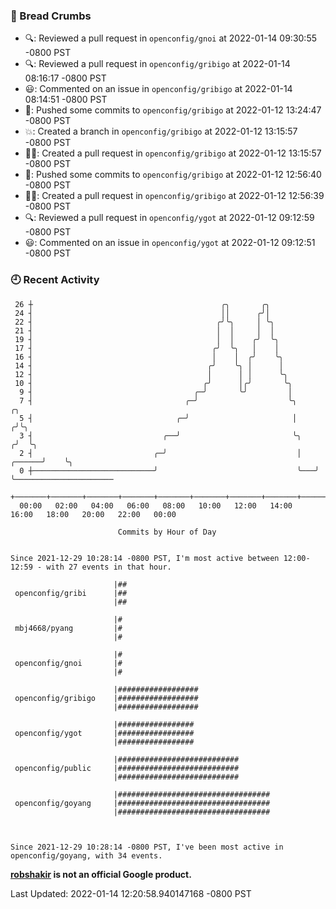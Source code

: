 ### 🍞 Bread Crumbs

 * 🔍: Reviewed a pull request in  `openconfig/gnoi` at 2022-01-14 09:30:55 -0800 PST
 * 🔍: Reviewed a pull request in  `openconfig/gribigo` at 2022-01-14 08:16:17 -0800 PST
 * 😃: Commented on an issue in `openconfig/gribigo` at 2022-01-14 08:14:51 -0800 PST
 * 🚢: Pushed some commits to `openconfig/gribigo` at 2022-01-12 13:24:47 -0800 PST
 * 💥: Created a branch in `openconfig/gribigo` at 2022-01-12 13:15:57 -0800 PST
 * ✍🏼: Created a pull request in `openconfig/gribigo` at 2022-01-12 13:15:57 -0800 PST
 * 🚢: Pushed some commits to `openconfig/gribigo` at 2022-01-12 12:56:40 -0800 PST
 * ✍🏼: Created a pull request in `openconfig/gribigo` at 2022-01-12 12:56:39 -0800 PST
 * 🔍: Reviewed a pull request in  `openconfig/ygot` at 2022-01-12 09:12:59 -0800 PST
 * 😃: Commented on an issue in `openconfig/ygot` at 2022-01-12 09:12:51 -0800 PST

### 🕘 Recent Activity
```
 26 ┼                                          ╭╮       ╭╮
 24 ┤                                          ││      ╭╯│
 22 ┤                                         ╭╯╰╮     │ ╰╮
 21 ┤                                         │  │     │  │
 19 ┤                                         │  │    ╭╯  ╰╮
 17 ┤                                        ╭╯  ╰╮   │    │
 16 ┤                                        │    │  ╭╯    ╰╮
 14 ┤                                       ╭╯    ╰╮ │      │
 12 ┤                                       │      │ │      ╰╮
 10 ┤                                      ╭╯      │╭╯       ╰╮
  9 ┤                                    ╭─╯       ╰╯         │
  7 ┤                                  ╭─╯                    ╰╮             ╭╮
  5 ┤                                ╭─╯                       │            ╭╯╰╮
  3 ┤                             ╭──╯                         ╰╮          ╭╯  ╰╮
  2 ┤                           ╭─╯                             │   ╭──────╯    ╰╮
  0 ┼───────────────────────────╯                               ╰───╯            ╰──────────────────────
    +───────+───────+───────+───────+───────+───────+───────+───────+───────+───────+───────+───────+────
  00:00   02:00   04:00   06:00   08:00   10:00   12:00   14:00   16:00   18:00   20:00   22:00   00:00   

						Commits by Hour of Day


Since 2021-12-29 10:28:14 -0800 PST, I'm most active between 12:00-12:59 - with 27 events in that hour.

```



```
                       |##
 openconfig/gribi      |##
                       |##

                       |#
 mbj4668/pyang         |#
                       |#

                       |#
 openconfig/gnoi       |#
                       |#

                       |##################
 openconfig/gribigo    |##################
                       |##################

                       |#################
 openconfig/ygot       |#################
                       |#################

                       |###########################
 openconfig/public     |###########################
                       |###########################

                       |##################################
 openconfig/goyang     |##################################
                       |##################################



Since 2021-12-29 10:28:14 -0800 PST, I've been most active in openconfig/goyang, with 34 events.

```
**[robshakir](mailto:robjs@google.com) is not an official Google product.**  


Last Updated: 2022-01-14 12:20:58.940147168 -0800 PST
